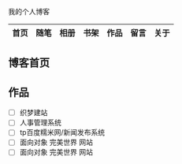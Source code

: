 我的个人博客

|首页|随笔|相册|书架|作品|留言|关于|
|--|--|--|--|--|--|--|

## 博客首页

## 作品
- [ ] 织梦建站
- [ ] 人事管理系统
- [ ] tp百度糯米网/新闻发布系统
- [ ] 面向对象 完美世界 网站
- [ ] 面向对象 完美世界 网站

